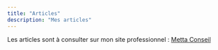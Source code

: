 ```yaml
---
title: "Articles"
description: "Mes articles"
---
```


Les articles sont à consulter sur mon site professionnel : [Metta Conseil](https://mettaconseil.fr/articles/)
